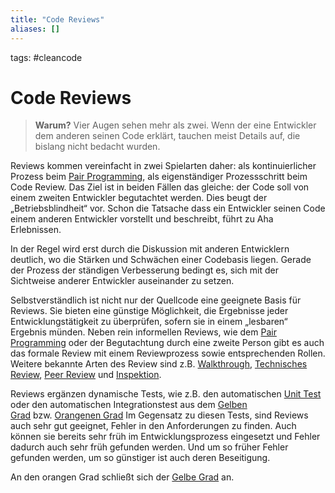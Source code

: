```yaml
---
title: "Code Reviews"
aliases: []
---
```

tags: #cleancode 

# Code Reviews

>**Warum?**
>Vier Augen sehen mehr als zwei. Wenn der eine Entwickler dem anderen seinen Code erklärt, tauchen meist Details auf, die bislang nicht bedacht wurden.

Reviews kommen vereinfacht in zwei Spielarten daher: als kontinuierlicher Prozess beim [Pair Programming](Pair%20Programming), als eigenständiger Prozessschritt beim Code Review. Das Ziel ist in beiden Fällen das gleiche: der Code soll von einem zweiten Entwickler begutachtet werden. Dies beugt der „Betriebsblindheit“ vor. Schon die Tatsache dass ein Entwickler seinen Code einem anderen Entwickler vorstellt und beschreibt, führt zu Aha Erlebnissen.

In der Regel wird erst durch die Diskussion mit anderen Entwicklern deutlich, wo die Stärken und Schwächen einer Codebasis liegen. Gerade der Prozess der ständigen Verbesserung bedingt es, sich mit der Sichtweise anderer Entwickler auseinander zu setzen.

Selbstverständlich ist nicht nur der Quellcode eine geeignete Basis für Reviews. Sie bieten eine günstige Möglichkeit, die Ergebnisse jeder Entwicklungstätigkeit zu überprüfen, sofern sie in einem „lesbaren“ Ergebnis münden. Neben rein informellen Reviews, wie dem [Pair Programming](Pair%20Programming) oder der Begutachtung durch eine zweite Person gibt es auch das formale Review mit einem Reviewprozess sowie entsprechenden Rollen. Weitere bekannte Arten des Review sind z.B. [Walkthrough](Walkthrough), [Technisches Review](Technisches%20Review), [Peer Review](Peer%20Review) und [Inspektion](Inspektion).

Reviews ergänzen dynamische Tests, wie z.B. den automatischen [Unit Test](docs/main/CleanCode/Unit%20Test.md) oder den automatischen Integrationstest aus dem [Gelben Grad](docs/main/CleanCode/Gelber%20Grad.md) bzw. [Orangenen Grad](docs/main/CleanCode/Orangener%20Grad.md) Im Gegensatz zu diesen Tests, sind Reviews auch sehr gut geeignet, Fehler in den Anforderungen zu finden. Auch können sie bereits sehr früh im Entwicklungsprozess eingesetzt und Fehler dadurch auch sehr früh gefunden werden. Und um so früher Fehler gefunden werden, um so günstiger ist auch deren Beseitigung.

An den orangen Grad schließt sich der [Gelbe Grad](docs/main/CleanCode/Gelber%20Grad.md) an.